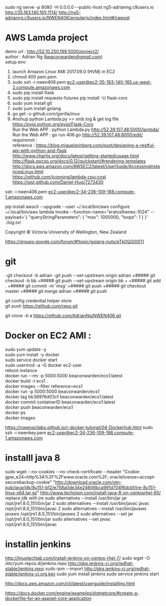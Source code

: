 sudo ng serve -p 8080 -H 0.0.0.0 --public-host ng5-adrianng.c9users.io
http://35.163.140.165:1114/
http://ng5-adrianng.c9users.io/NWEN406/angularjs/index.html#/rawsql

#  AWS  Lamda project
demo url :  http://52.10.250.199:5000/project2/  
author :  Adrian Ng  (beaconwarden@gmail.com)  
setup env:  
1.  launch Amazon Linux AMI 2017.09.0 (HVM) in EC2  
2.  chmod 400 pem.pem  
3.  sudo ssh -i nwen406.pem ec2-user@ec2-35-163-140-165.us-west-2.compute.amazonaws.com  
4.  sudo pip install flask  
5.  sudo pip install requests-futures   pip install -U flask-cors  
6.  sudo yum install git   
6.  sudo yum install golang  
7.  go get -u github.com/gorilla/mux    
8. #nohup python Lambda.py >> xmb.log &  get log file   
https://pypi.python.org/pypi/Flask-Cors  
Run the Web APP :   python Lambda.py    http://52.39.107.48:5000/lambda/  
Run the Web APP :   go run 406.go    http://52.39.107.48:8000/edit/  
requiremnt :    
reference : https://blog.miguelgrinberg.com/post/designing-a-restful-api-with-python-and-flask  
http://www.chartjs.org/docs/latest/getting-started/usage.html  
http://flask.pocoo.org/docs/0.12/quickstart/#rendering-templates  
http://docs.aws.amazon.com/AWSEC2/latest/UserGuide/AccessingInstancesLinux.html  
https://github.com/jconning/lambda-cpu-cost  
https://gist.github.com/Daniel-Hug/7273430  

ssh -i nwen406.pem ec2-user@ec2-34-236-109-188.compute-1.amazonaws.com


pip install awscli --upgrade --user
~/.local/bin/aws configure
~/.local/bin/aws  lambda invoke --function-name="eratosthenes-1024" --payload='{ "queryStringParameters": { "max": 1000000, "loops": 1 } }' ./log.txt

Copyright © Victoria University of Wellington, New Zealand






https://groups.google.com/forum/#!topic/golang-nuts/qTk0QG00lTI


# git  

-git checkout -b adrian
 -git push --set-upstream origin adrian
 +##### git checkout -b bb
 +##### git push --set-upstream origin bb
 +
 +##### git add .
 +##### git commit -m 'msg'
 +##### git push
 +##### git checkout master
 +##### git merge adrian
 +##### git push
 
git config credential.helper store  
git push https://github.com/repo.git  

git clone -b a  https://github.com/AdrianNg/NWEN406.git  
 
# Docker on EC2 AMI :
sudo yum update -y  
sudo yum install -y docker  
sudo service docker start  
sudo usermod -a -G docker ec2-user  
reboot instance   
docker run --rm -p 5000:5000 beaconwarden/ecs1:latest    
docker build -t ecs1 .  
docker images --filter reference=ecs1    
docker run -p 5000:5000 beaconwarden/ecs1    
docker tag bb38976d03cf beaconwarden/ecs1:latest    
docker commit containerID  beaconwarden/ecs1:latest  
docker push beaconwarden/ecs1   
docker ps   
docker images   
 
 
 https://ropenscilabs.github.io/r-docker-tutorial/04-Dockerhub.html
 sudo ssh -i nwenkey.pem ec2-user@ec2-34-236-109-188.compute-1.amazonaws.com
 
 
# installl java 8
 sudo wget --no-cookies --no-check-certificate --header "Cookie: gpw_e24=http%3A%2F%2Fwww.oracle.com%2F; oraclelicense=accept-securebackup-cookie"  "http://download.oracle.com/otn-pub/java/jdk/8u151-b12/e758a0de34e24606bca991d704f6dcbf/jre-8u151-linux-x64.tar.gz" 
 http://www.techoism.com/install-java-8-on-centosrhel-65/
replace jdk with jre
sudo alternatives --install /usr/bin/jar jar /opt/jre1.8.0_151/bin/jar 2
sudo alternatives --install /usr/bin/javac javac /opt/jre1.8.0_151/bin/javac 2
sudo alternatives --install /usr/bin/javaws javaws /opt/jre1.8.0_151/bin/javaws 2
sudo alternatives --set jar /opt/jre1.8.0_151/bin/jar
sudo alternatives --set javac /opt/jre1.8.0_151/bin/javac
 

# installin jenkins 
 http://linuxtechlab.com/install-jenkins-on-centos-rhel-7/
sudo wget -O /etc/yum.repos.d/jenkins.repo http://pkg.jenkins-ci.org/redhat-stable/jenkins.repo
sudo rpm --import http://pkg.jenkins-ci.org/redhat-stable/jenkins-ci.org.key 
 sudo yum install jenkins
 sudo service jenkins start
 
 
 http://docs.aws.amazon.com/cli/latest/userguide/installing.html
 
 
 



https://docs.docker.com/engine/examples/dotnetcore/#create-a-dockerfile-for-an-aspnet-core-application